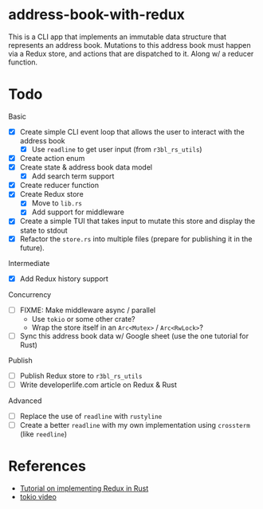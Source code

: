 # address-book-with-redux

This is a CLI app that implements an immutable data structure that represents an address book.
Mutations to this address book must happen via a Redux store, and actions that are dispatched to it.
Along w/ a reducer function.

# Todo

Basic

- [x] Create simple CLI event loop that allows the user to interact with the address book
  - [x] Use `readline` to get user input (from `r3bl_rs_utils`)
- [x] Create action enum
- [x] Create state & address book data model
  - [x] Add search term support
- [x] Create reducer function
- [x] Create Redux store
  - [x] Move to `lib.rs`
  - [x] Add support for middleware
- [x] Create a simple TUI that takes input to mutate this store and display the state to stdout
- [x] Refactor the `store.rs` into multiple files (prepare for publishing it in the future).

Intermediate

- [x] Add Redux history support

Concurrency

- [ ] FIXME: Make middleware async / parallel
  - Use `tokio` or some other crate?
  - Wrap the store itself in an `Arc<Mutex>` / `Arc<RwLock>`?
- [ ] Sync this address book data w/ Google sheet (use the one tutorial for Rust)

Publish

- [ ] Publish Redux store to `r3bl_rs_utils`
- [ ] Write developerlife.com article on Redux & Rust

Advanced

- [ ] Replace the use of `readline` with `rustyline`
- [ ] Create a better `readline` with my own implementation using `crossterm` (like `reedline`)

# References

- [Tutorial on implementing Redux in Rust](https://betterprogramming.pub/redux-in-rust-d622822085fe)
- [tokio video](https://youtu.be/MZyleK8elPk)
